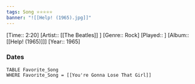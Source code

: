 ```yaml
---
tags: Song ⭐⭐⭐⭐⭐ 
banner: "![[Help! (1965).jpg]]"
---
```

[Time:: 2:20]
[Artist:: [[The Beatles]] ]
[Genre:: Rock]
[Played:: ]
[Album:: [[Help! (1965)]]]
[Year:: 1965]
### Dates
````dataview
TABLE Favorite_Song
WHERE Favorite_Song = [[You're Gonna Lose That Girl]]
````